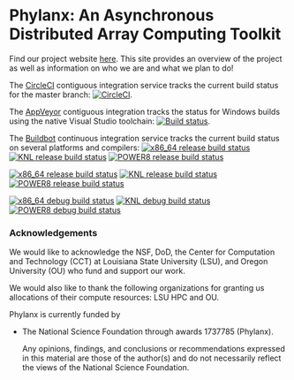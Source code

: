 <!-- Copyright (c) 2017 Louisiana State University                                  -->
<!-- Copyright (c) 2017 Oregon University                                           -->
<!--                                                                                -->
<!--   Distributed under the Boost Software License, Version 1.0. (See accompanying -->
<!--   file LICENSE_1_0.txt or copy at http://www.boost.org/LICENSE_1_0.txt)        -->

# Phylanx: An Asynchronous Distributed Array Computing Toolkit

Find our project website [here](http://phylanx.stellar-group.org/). This site provides an overview of the project as well 
as information on who we are and what we plan to do!

The [CircleCI](https://circleci.com/gh/STEllAR-GROUP/phylanx) contiguous
integration service tracks the current build status for the master branch:
[![CircleCI](https://circleci.com/gh/STEllAR-GROUP/phylanx.svg?style=svg)](https://circleci.com/gh/STEllAR-GROUP/phylanx).

The [AppVeyor](https://ci.appveyor.com/project/hkaiser/phylanx) contiguous
integration tracks the status for Windows builds using the native Visual
Studio toolchain:
[![Build status](https://ci.appveyor.com/api/projects/status/2ewum879yi7akxc1/branch/master?svg=true)](https://ci.appveyor.com/project/hkaiser/phylanx).

The [Buildbot](http://ktau.nic.uoregon.edu:8020/tgrid) continuous integration
service tracks the current build status on several platforms and compilers:
[![x86_64 release build status](http://ktau.nic.uoregon.edu:8020/badges/x86_64-gcc7-release.svg?left_text=x86_64-gcc7-release)](http://ktau.nic.uoregon.edu:8020/#/)
[![KNL release build status](http://ktau.nic.uoregon.edu:8020/badges/knl-gcc7-release.svg?left_text=KNL-gcc7-release)](http://ktau.nic.uoregon.edu:8020/#/)
[![POWER8 release build status](http://ktau.nic.uoregon.edu:8020/badges/ppc64le-clang5-release.svg?left_text=POWER8-clang5-release)](http://ktau.nic.uoregon.edu:8020/#/)

[![x86_64 release build status](http://ktau.nic.uoregon.edu:8020/badges/x86_64-gcc7-relwithdebinfo.svg?left_text=x86_64-gcc7-relwithdebinfo)](http://ktau.nic.uoregon.edu:8020/#/)
[![KNL release build status](http://ktau.nic.uoregon.edu:8020/badges/knl-gcc7-relwithdebinfo.svg?left_text=KNL-gcc7-relwithdebinfo)](http://ktau.nic.uoregon.edu:8020/#/)
[![POWER8 release build status](http://ktau.nic.uoregon.edu:8020/badges/ppc64le-clang5-relwithdebinfo.svg?left_text=POWER8-clang5-relwithdebinfo)](http://ktau.nic.uoregon.edu:8020/#/)

[![x86_64 debug build status](http://ktau.nic.uoregon.edu:8020/badges/x86_64-gcc7-debug.svg?left_text=x86_64-gcc7-debug)](http://ktau.nic.uoregon.edu:8020/#/)
[![KNL debug build status](http://ktau.nic.uoregon.edu:8020/badges/knl-gcc7-debug.svg?left_text=KNL-gcc7-debug)](http://ktau.nic.uoregon.edu:8020/#/)
[![POWER8 debug build status](http://ktau.nic.uoregon.edu:8020/badges/ppc64le-clang5-debug.svg?left_text=POWER8-clang5-debug)](http://ktau.nic.uoregon.edu:8020/#/)

### Acknowledgements

We would like to acknowledge the NSF, DoD, the Center for Computation
and Technology (CCT) at Louisiana State University (LSU), and Oregon University
(OU) who fund and support our work.

We would also like to thank the following organizations for granting us
allocations of their compute resources: LSU HPC and OU.

Phylanx is currently funded by

* The National Science Foundation through awards 1737785 (Phylanx).

  Any opinions, findings, and conclusions or recommendations expressed in this
  material are those of the author(s) and do not necessarily reflect the views
  of the National Science Foundation.
